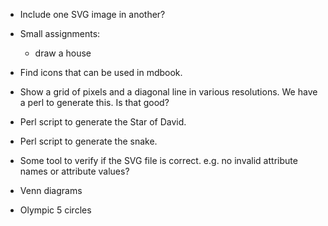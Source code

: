 
* Include one SVG image in another?

* Small assignments:
    * draw a house

* Find icons that can be used in mdbook.

* Show a grid of pixels and a diagonal line in various resolutions. We have a perl to generate this. Is that good?

* Perl script to generate the Star of David.
* Perl script to generate the snake.


* Some tool to verify if the SVG file is correct. e.g. no invalid attribute names or attribute values?

* Venn diagrams
* Olympic 5 circles
